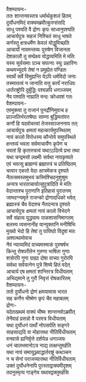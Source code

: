 वैशम्पायनः-  
ततः शान्तनवस्तत्र धर्मार्थकुशलं हितम्  
दुर्योधनमिदं वाक्यमब्रवीत्कुरुसंसदि  
साधु पश्यति वै द्रोणः कृपः साध्वनुपश्यति  
आचार्यपुत्रः सहजं निश्चितं साधु भाषते  
कर्णस्तु क्षत्रधर्मेण केवलं योद्धुमिच्छति  
आचार्यो नावमन्तव्यः पुरुषेण विजानता  
देशकालौ तु सम्प्रेक्ष्य योद्धव्यमिति मे मतिः  
यस्य सूर्यसमाः प़ञ्च सपत्नाः स्युः प्रहारिणः  
कथमभ्युदये तेषां न प्रमुह्येत पण्डितः  
स्वार्थे सर्वे विमुह्यन्ति येऽपि धर्मविदो जनाः  
तस्मात्तत्वं न जानाति यत्तु कार्यं नराधिपः  
धार्तराष्ट्रोपि दुर्बुद्धिः पश्यन्नपि धनञ्जयम्  
नैव पश्यति नाघ्राति मन्दः क्रोधवशं गतः  
वैशम्पायनः-  
एवमुक्त्वा तु राजानं पुनर्द्रौणिमुवाच ह  
प्राञ्जलिर्भरतश्रेष्ठः साम्ना बुद्धिमतांवरः  
कर्णो हि यदवोचत्त्वां तेजस्सञ्जननाय तत्  
आचार्यपुत्रः क्षमतां महत्कार्यमुपस्थितम्  
नायं कालो विरोधस्य कौन्तेये समुपस्थिते  
क्षन्तव्यं भवता सर्वमाचार्येण कृपेण च  
भवतां हि कृतास्त्रत्वं यथाऽऽदित्ये प्रभा तथा  
यथा चन्द्रमसो लक्ष्मीः सर्वथा नापकृष्यते  
एवं भवत्सु ब्राह्मण्यं ब्रह्मास्त्रं च प्रतिष्ठितम्  
चत्वार एकतो वेदाः क्षात्रमेकत्र दृश्यते  
नैतत्समस्तमुभयं कस्मिंश्चिदनुशुश्रुम  
अन्यत्र भारताचार्यात्सुपुत्रादिति मे मतिः  
वेदान्ताश्च पुराणानि इतिहासं पुरातनम्  
जामदग्न्यमृते राजन्को द्रोणादधिको भवेत्  
ब्रह्मास्त्रं चैव वेदाश्च नैतदन्यत्र दृश्यते  
आचार्यपुत्रः क्षमतां नायं कालो विभेदने  
सर्वे संहत्य युद्ध्यामः पाकशासनिमागतम्  
बलस्य व्यसनानीह यान्युक्तानि मनीषिभिः  
मुख्यो भेदो हि तेषां तु पापिष्ठो विदुषां मतः  
अश्वत्थामोवाच  
नैवं न्याय्यमिदं वाच्यमस्माकं पुरुषर्षभ  
किन्तु रोषपरीतेन गुरुणा भाषिता गुणाः  
शत्रोरपि गुणा ग्राह्या दोषा वाच्या गुरोरपि  
सर्वथा सर्वयत्नेन पुत्रे शिष्ये हितं वदेत्  
आचार्य एष क्षमतां शान्तिरत्र विधीयताम्  
अभिद्यमाने तु गुरौ निवृत्तं रोषकारितम्  
वैशम्पायनः-  
ततो दुर्योधनो द्रोणं क्षमयामास भारत  
सह कर्णेन भीष्मेण कृपं चैव महाबलम्  
द्रोणः-  
यदेतत्प्रथमं वाक्यं भीष्मः शान्तनवोऽब्रवीत्  
तेनैवाहं प्रसन्नो वै परमत्र विधीयताम्  
यथा दुर्योधनं पार्थो नोपसर्पति सङ्गरे  
साहसाद्यदि वा मोहात्तथा नीतिर्विधीयताम्  
वनवासे ह्यनिर्वृत्ते दर्शयेन्न धनञ्जयः  
धनं चालभमानोऽत्र नाद्य तत्क्षन्तुमर्हति  
यथा नायं समायुञ्ज्याद्धार्तराष्ट्रं कथञ्चन  
न च सेनां पराजय्यात्तथा नीतिर्विधीयताम्  
उक्तं दुर्योधनेनापि पुरस्ताद्वाक्यमीदृशम्  
तदनुस्मृत्य गाङ्गेय यथावद्वक्तुमर्हसि  
